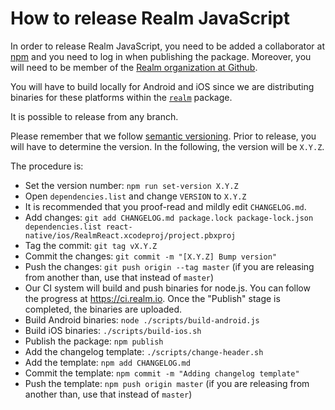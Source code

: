 # How to release Realm JavaScript

In order to release Realm JavaScript, you need to be added a collaborator at [npm](https://npmjs.com) and you need to log in when publishing the package. Moreover, you will need to be member of the [Realm organization at Github](https://github.com/realm).

You will have to build locally for Android and iOS since we are distributing binaries for these platforms within the [`realm`](https://www.npmjs.com/package/realm) package.

It is possible to release from any branch.

Please remember that we follow [semantic versioning](https://semver.org/). Prior to release, you will have to determine the version. In the following, the version will be `X.Y.Z`.

The procedure is:

* Set the version number: `npm run set-version X.Y.Z`
* Open `dependencies.list` and change `VERSION` to `X.Y.Z`
* It is recommended that you proof-read and mildly edit `CHANGELOG.md`.
* Add changes: `git add CHANGELOG.md package.lock package-lock.json dependencies.list react-native/ios/RealmReact.xcodeproj/project.pbxproj`
* Tag the commit: `git tag vX.Y.Z`
* Commit the changes: `git commit -m "[X.Y.Z] Bump version"`
* Push the changes: `git push origin --tag master` (if you are releasing from another than, use that instead of `master`)
* Our CI system will build and push binaries for node.js. You can follow the progress at https://ci.realm.io. Once the "Publish" stage is completed, the binaries are uploaded.
* Build Android binaries: `node ./scripts/build-android.js`
* Build iOS binaries: `./scripts/build-ios.sh`
* Publish the package: `npm publish`
* Add the changelog template: `./scripts/change-header.sh`
* Add the template: `npm add CHANGELOG.md`
* Commit the template: `npm commit -m "Adding changelog template"`
* Push the template: `npm push origin master` (if you are releasing from another than, use that instead of `master`)